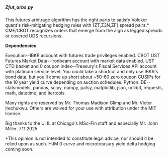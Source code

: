 ##### Zfut_arbs.py #####

This futures arbitrage algorithm has the right parts to satisfy Volcker quant's risk-mitigating hedging rules with {ZT,Z3N,ZF} spread pairs.* CME/CBOT recognizes orders that emerge from the algo as legged spreads or covered UDS recursions.

**Dependencies**

Execution--IBKR account with futures trade privileges enabled.
CBOT UST Futures Market Data--Ironbeam account with market data enabled.
UST CTD basket and 0 coupon index--Treasury's Fiscal Services API account with platinum service level. You could take a shortcut and only use IBKR's bond data, but you'll come up short about ~50-60 zero coupon CUSIPs for the 10 year yield curve depending on auction schedules.
Python IDE--statsmodels, pandas, scipy, numpy, patsy, matplotlib, json, urllib3, requests, math, datetime, and itertools.

Many rights are reserved by Mr. Thomas Madison Glimp and Mr. Victor Irechukwu. Others are waived for your use with attribution under the MIT license. 

Big thanks to the U. IL at Chicago's MSc-Fin staff and especially Mr. John Miller. 
7.11.2025.

*This opinion is not intended to constitute legal advice, nor should it be relied upon as such.
HJM 0 curve and microtreasury yield delta hedging coming soon.
